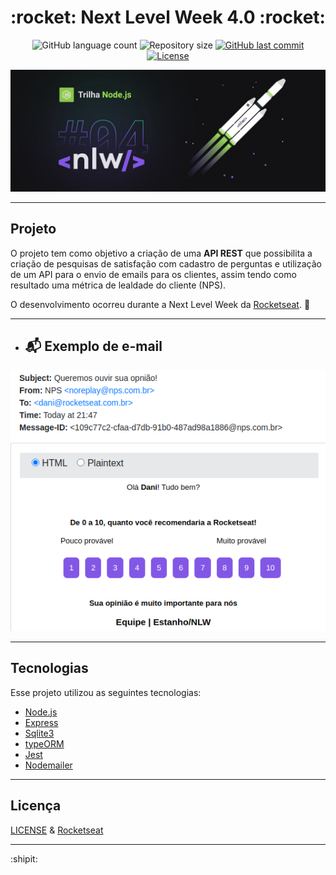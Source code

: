 <h1 align="center">
  :rocket: Next Level Week 4.0 :rocket:
</h1>

<p align="center">
  <img alt="GitHub language count" src="https://img.shields.io/github/languages/count/estanho/next-level-week-4.0">

  <img alt="Repository size" src="https://img.shields.io/github/repo-size/estanho/next-level-week-4.0">
  
  <a href="https://github.com/estanho/next-level-week-4.0/commits/master">
    <img alt="GitHub last commit" src="https://img.shields.io/github/last-commit/estanho/next-level-week-4.0">
  </a>
  <a href="https://github.com/estanho/next-level-week-2.0/blob/master/LICENSE">
    <img alt="License" src="https://img.shields.io/badge/license-MIT-brightgreen">
  </a>
</p>


<p align="center">
  <img src="github/logo.jpg">
</p>

---

## Projeto
O projeto tem como objetivo a criação de uma **API REST** que possibilita a criação de pesquisas de satisfação com cadastro de perguntas e utilização de um API para o envio de emails para os clientes, assim tendo como resultado uma métrica de lealdade do cliente (NPS).

O desenvolvimento ocorreu durante a Next Level Week da [Rocketseat](https://rocketseat.com.br/). :rocket:
<br>

---

- ## :mailbox_with_mail: Exemplo de e-mail
<p align="center">
  <img src="github/email.png">
</p>

---
## Tecnologias

Esse projeto utilizou as seguintes tecnologias:

- [Node.js](https://nodejs.org/en/)
- [Express](https://expressjs.com/pt-br/)
- [Sqlite3](https://www.npmjs.com/package/sqlite3)
- [typeORM](https://typeorm.io/#/)
- [Jest](https://jestjs.io/)
- [Nodemailer](https://nodemailer.com/about/)

---
## Licença

[LICENSE](LICENSE) & [Rocketseat](https://rocketseat.com.br/)

---
:shipit: